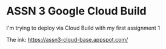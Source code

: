 # ASSN 3 Google Cloud Build
I'm trying to deploy via Cloud Build with my first assignment 1 


The ink: https://assn3-cloud-base.appspot.com/
